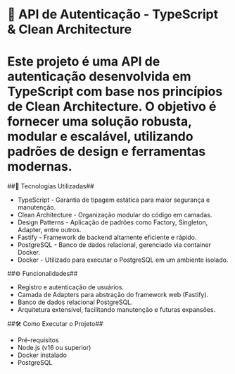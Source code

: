 # 📜 API de Autenticação - TypeScript & Clean Architecture 

# Este projeto é uma API de autenticação desenvolvida em TypeScript com base nos princípios de Clean Architecture. O objetivo é fornecer uma solução robusta, modular e escalável, utilizando padrões de design e ferramentas modernas.

##🚀 Tecnologias Utilizadas##
 - TypeScript - Garantia de tipagem estática para maior segurança e manutenção.
 - Clean Architecture - Organização modular do código em camadas.
 - Design Patterns - Aplicação de padrões como Factory, Singleton, Adapter, entre outros.
 - Fastify - Framework de backend altamente eficiente e rápido.
 - PostgreSQL - Banco de dados relacional, gerenciado via container Docker.
 - Docker - Utilizado para executar o PostgreSQL em um ambiente isolado.

##⚙️ Funcionalidades##
 - Registro e autenticação de usuários.
 - Camada de Adapters para abstração do framework web (Fastify).
 - Banco de dados relacional PostgreSQL.
 - Arquitetura extensível, facilitando manutenção e futuras expansões.

##🛠️ Como Executar o Projeto##
 - Pré-requisitos
 - Node.js (v16 ou superior)
 - Docker instalado
 - PostgreSQL
